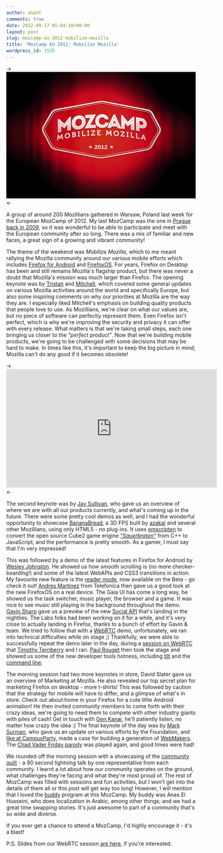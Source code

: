 ```yaml
---
author: anant
comments: true
date: 2012-09-17 05:04:10+00:00
layout: post
slug: mozcamp-eu-2012-mobilize-mozilla
title: 'MozCamp EU 2012: Mobilize Mozilla'
wordpress_id: 1535
---
```


-> ![MozCamp Mobilize](/images/2012/mozcamp-mobilize.png) <-

A group of around 200 Mozillians gathered in Warsaw, Poland last week for the European MozCamp of 2012. My last MozCamp was the one in [Prague back in 2009](http://kix.in/2009/10/01/heading-to-prague/), so it was wonderful to be able to participate and meet with the European community after so long. There was a mix of familiar and new faces, a great sign of a growing and vibrant community!

The theme of the weekend was _Mobilize Mozilla_, which to me meant rallying the Mozilla community around our various mobile efforts which includes [Firefox for Android](https://play.google.com/store/apps/details?id=org.mozilla.firefox) and [FirefoxOS](http://www.mozilla.org/en-US/b2g/). For years, Firefox on Desktop has been and still remains Mozilla's flagship product, but there was never a doubt that Mozilla's mission was much larger than Firefox. The opening keynote was by [Tristan](https://blog.mozilla.org/beyond-the-code/) and [Mitchell](https://blog.lizardwrangler.com/), which covered some general updates on various Mozilla activities around the world and specifically Europe, but also some inspiring comments on why our priorities at Mozilla are the way they are. I especially liked Mitchell's emphasis on building quality products that people love to use. As Mozillians, we're clear on what our values are, but no piece of software can perfectly represent them. Even Firefox isn't perfect, which is why we're improving the security and privacy it can offer with every release. What matters is that we're taking small steps, each one bringing us closer to the _"perfect product"_. Now that we're building mobile products, we're going to be challenged with some decisions that may be hard to make. In times like this, it's important to keep the big picture in mind; Mozilla can't do any good if it becomes obsolete!

-> <iframe width="560" height="315" src="http://www.youtube-nocookie.com/embed/_HRiLIkzvFQ?rel=0" frameborder="0" allowfullscreen></iframe> <-

The second keynote was by [Jay Sullivan](https://twitter.com/jaysullivan), who gave us an overview of where we are with all our products currently, and what's coming up in the future. There were some pretty cool demos as well, and I had the wonderful opportunity to showcase [BananaBread](https://developer.mozilla.org/en-US/demos/detail/bananabread), a 3D FPS built by [azakai](http://mozakai.blogspot.com/) and several other Mozillians, using only HTML5 - no plug-ins. It uses [emscripten](https://github.com/kripken/emscripten/wiki) to convert the open source Cube2 game engine _["Sauerbraten"](http://sauerbraten.org/)_ from C++ to JavaScript, and the performance is pretty smooth. As a gamer, I must say that I'm very impressed!

This was followed by a demo of the latest features in Firefox for Android by [Wesley Johnston](https://twitter.com/DigDug2K). He showed us how smooth scrolling is (no more checker-boarding!) and some of the latest WebAPIs and CSS3 transitions in action. My favourite new feature is the [reader mode](http://lucasr.org/2012/09/03/reader-mode-in-firefox-beta-for-android/), now available on the Beta - go check it out! [Andres Martinez](https://twitter.com/davilagrau) from Telefonica then gave us a good look at the new FirefoxOS on a real device. The Gaia UI has come a long way, he showed us the task switcher, music player, the browser and a game. It was nice to see music still playing in the background throughout the demo. [Gavin Sharp](http://gavinsharp.com) gave us a preview of the new [Social API](https://wiki.mozilla.org/Labs/SocialAPI) that's landing in the nightlies. The Labs folks had been working on it for a while, and it's very close to actually landing in Firefox, thanks to a bunch of effort by Gavin & team. We tried to follow that with a [WebRTC](http://webrtc.org) demo, unfortunately, we ran into technical difficulties while on stage ;) Thankfully, we were able to successfully repeat the demo later in the day, during a [session on WebRTC](https://wiki.mozilla.org/MozCampEU2012/WebRTC-demystified) that [Timothy Terriberry](http://people.xiph.org/~tterribe/) and I ran. [Paul Rouget](http://paulrouget.com/) then took the stage and showed us some of the new developer tools hotness, including [tilt](https://hacks.mozilla.org/2011/07/tilt-visualize-your-web-page-in-3d/) and the [command line](https://hacks.mozilla.org/2012/08/new-firefox-command-line-helps-you-develop-faster/).

The morning session had two more keynotes in store, David Slater gave us an overview of Marketing at Mozilla. He also revealed our top secret plan for marketing Firefox on desktop - more t-shirts! This was followed by caution that the strategy for mobile will have to differ, and a glimpse of what's in store. Check out about:home in your Firefox for a cute little Android animation! He then invited community members to come forth with their crazy ideas, we're going to need them to compete with other industry giants with piles of cash! Get in touch with [Gen Kanai](https://blog.mozilla.org/gen/), he'll patiently listen, no matter how crazy the idea :) The final keynote of the day was by [Mark Surman](http://commonspace.wordpress.com/about/), who gave us an update on various efforts by the Foundation, and [like at CampusParty](http://kix.in/2012/08/26/mozilla-at-campusparty-12-and-berlin-2/), made a case for building a generation of [WebMakers](http://www.mozilla.org/en-US/webmaker/). The [Chad Vader Friday parody](http://www.youtube.com/watch?v=UPI6g_XG7ck) was played again, and good times were had!

We rounded off the morning session with a showcasing of the [community quilt](http://community.doesthings.com/quilt/quilt.html) - a 90 second lightning talk by one representative from each community. I learnt a lot about how our community operates on the ground, what challenges they're facing and what they're most proud of. The rest of MozCamp was filled with sessions and fun activities, but I won't get into the details of them all or this post will get way too long! However, I will mention that I loved the [buddy](https://wiki.mozilla.org/MozCampEU2012/Buddyprogram) program at this MozCamp. My buddy was Anas El Husseini, who does localization in Arabic, among other things; and we had a great time swapping stories. It's just awesome to part of a community that's so wide and diverse.

If you ever get a chance to attend a MozCamp, I'd highly encourage it - it's a blast!

P.S. Slides from our WebRTC session [are here](http://proness.kix.in/talks/mozcamp12-webrtc.pdf), if you're interested.
